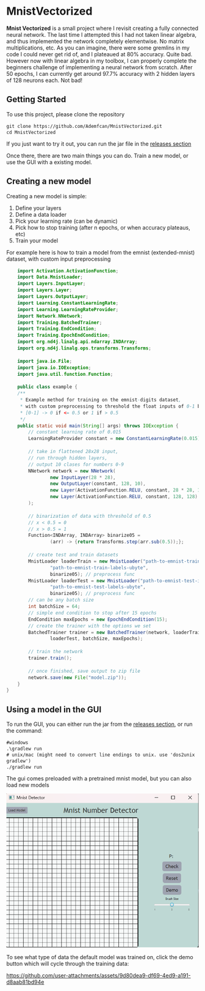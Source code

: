 ﻿# MnistVectorized

**Mnist Vectorized** is a small project where I revisit creating a fully connected neural network.
The last time I attempted this I had not taken linear algebra, and thus implemented the network completely elementwise.
No matrix multiplications, etc. As you can imagine, there were some gremlins in my code I could never get rid of,
and I plateaued at 80% accuracy. Quite bad. However now with linear algebra in my toolbox, I can properly complete
the beginners challenge of implementing a neural network from scratch. After 50 epochs, I can currently get around 97.7%
accuracy with 2 hidden layers of 128 neurons each. Not bad!

## Getting Started
To use this project, please clone the repository
```shell
git clone https://github.com/Ademfcan/MnistVectorized.git
cd MnistVectorized
```
If you just want to try it out, you can run the jar file in the [releases section](https://github.com/Ademfcan/MnistVectorized/releases/)

Once there, there are two main things you can do. Train a new model, or use the GUI with a existing model.

## Creating a new model
Creating a new model is simple:
1. Define your layers
2. Define a data loader
3. Pick your learning rate (can be dynamic) 
4. Pick how to stop training (after n epochs, or when accuracy plateaus, etc)
5. Train your model

For example here is how to train a model from the emnist (extended-mnist) dataset, with custom input preprocessing

```java
    import Activation.ActivationFunction;
    import Data.MnistLoader;
    import Layers.InputLayer;
    import Layers.Layer;
    import Layers.OutputLayer;
    import Learning.ConstantLearningRate;
    import Learning.LearningRateProvider;
    import Network.NNetwork;
    import Training.BatchedTrainer;
    import Training.EndCondition;
    import Training.EpochEndCondition;
    import org.nd4j.linalg.api.ndarray.INDArray;
    import org.nd4j.linalg.ops.transforms.Transforms;
    
    import java.io.File;
    import java.io.IOException;
    import java.util.function.Function;    

    public class example {
    /**
     * Example method for training on the emnist-digits dataset,
     * with custom preprocessing to threshold the float inputs of 0-1 by 0.5
     * [0-1] -> 0 if <= 0.5 or 1 if > 0.5 
     */
    public static void main(String[] args) throws IOException {
        // constant learning rate of 0.015
        LearningRateProvider constant = new ConstantLearningRate(0.015);

        // take in flattened 28x28 input,
        // run through hidden layers, 
        // output 10 clases for numbers 0-9
        NNetwork network = new NNetwork(
                new InputLayer(28 * 28),
                new OutputLayer(constant, 128, 10),
                new Layer(ActivationFunction.RELU, constant, 28 * 28, 128),
                new Layer(ActivationFunction.RELU, constant, 128, 128)
        );

        // binarization of data with threshold of 0.5
        // x < 0.5 = 0
        // x > 0.5 = 1
        Function<INDArray, INDArray> binarize05 =
                (arr) -> {return Transforms.step(arr.sub(0.5));};

        // create test and train datasets
        MnistLoader loaderTrain = new MnistLoader("path-to-emnist-train-images-ubyte",
                "path-to-emnist-train-labels-ubyte",
                binarize05); // preprocess func
        MnistLoader loaderTest = new MnistLoader("path-to-emnist-test-images-ubyte",
                "path-to-emnist-test-labels-ubyte",
                binarize05); // preprocess func
        // can be any batch size
        int batchSize = 64;
        // simple end condition to stop after 15 epochs
        EndCondition maxEpochs = new EpochEndCondition(15);
        // create the trainer with the options we set
        BatchedTrainer trainer = new BatchedTrainer(network, loaderTrain,
                loaderTest, batchSize, maxEpochs);

        // train the network
        trainer.train();

        // once finished, save output to zip file
        network.save(new File("model.zip"));
    }
}
```

## Using a model in the GUI
To run the GUI, you can either run the jar from the [releases section](https://github.com/Ademfcan/MnistVectorized/releases/), or run the command:
```shell
#windows
.\gradlew run
# unix/mac (might need to convert line endings to unix. use 'dos2unix gradlew')
./gradlew run
```

The gui comes preloaded with a pretrained mnist model, but you can also load new models

![gui.png](gui.png)

To see what type of data the default model was trained on, click the demo button which will cycle through the training data:

https://github.com/user-attachments/assets/9d80dea9-df69-4ed9-a191-d8aab81bd94e

